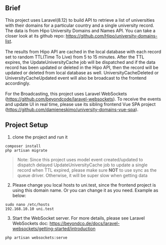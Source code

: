 ## Brief
This project uses Laravel(8.12) to build API to retrieve a list of universities with their domains for a particular country and a single university record. The data is from Hipo University Domains and Names API. You can take a closer look at its github repo: https://github.com/Hipo/university-domains-list. <br /><br />
The results from Hipo API are cached in the local database with each record set to random TTL(Time To Live) from 5 to 15 minutes. After the TTL expires, the UpdateUniversityCache job will be dispatched and if the data record has been updated or deleted in the Hipo API, then the record will be updated or deleted from local database as well. UniversityCacheDeleted or UniversityCacheUpdated event will also be broadcast to the frontend accordingly. <br /><br />
For the Broadcasting, this project uses Laravel WebSockets (https://github.com/beyondcode/laravel-websockets). To receive the events and update UI in real time, please use its sibling frontend Vue SPA project (https://github.com/damieneskimo/university-domains-vue-spa).

## Project Setup
1. clone the project and run it
```
composer install
php artisan migrate
```
> Note: Since this project uses model event created/updated to dispatch delayed UpdateUniversityCache job to update a single record when TTL expired, please make sure <strong>NOT</strong> to use sync as the queue driver. Otherwise, it will be super slow when getting data

2. Please change you local hosts to uni.test, since the frontend project is using this domain name. Or you can change it as you need.
Example as below:
```
sudo nano /etc/hosts
192.168.10.10 uni.test
```

3. Start the WebSocket server. For more details, please see Laravel WebSockets doc: https://beyondco.de/docs/laravel-websockets/getting-started/introduction
```
php artisan websockets:serve
```
